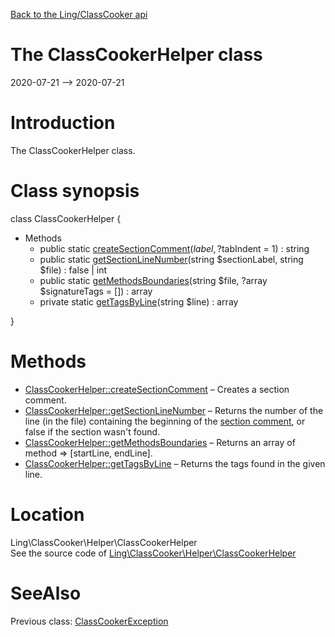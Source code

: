 [Back to the Ling/ClassCooker api](https://github.com/lingtalfi/ClassCooker/blob/master/doc/api/Ling/ClassCooker.md)



The ClassCookerHelper class
================
2020-07-21 --> 2020-07-21






Introduction
============

The ClassCookerHelper class.



Class synopsis
==============


class <span class="pl-k">ClassCookerHelper</span>  {

- Methods
    - public static [createSectionComment](https://github.com/lingtalfi/ClassCooker/blob/master/doc/api/Ling/ClassCooker/Helper/ClassCookerHelper/createSectionComment.md)($label, ?$tabIndent = 1) : string
    - public static [getSectionLineNumber](https://github.com/lingtalfi/ClassCooker/blob/master/doc/api/Ling/ClassCooker/Helper/ClassCookerHelper/getSectionLineNumber.md)(string $sectionLabel, string $file) : false | int
    - public static [getMethodsBoundaries](https://github.com/lingtalfi/ClassCooker/blob/master/doc/api/Ling/ClassCooker/Helper/ClassCookerHelper/getMethodsBoundaries.md)(string $file, ?array $signatureTags = []) : array
    - private static [getTagsByLine](https://github.com/lingtalfi/ClassCooker/blob/master/doc/api/Ling/ClassCooker/Helper/ClassCookerHelper/getTagsByLine.md)(string $line) : array

}






Methods
==============

- [ClassCookerHelper::createSectionComment](https://github.com/lingtalfi/ClassCooker/blob/master/doc/api/Ling/ClassCooker/Helper/ClassCookerHelper/createSectionComment.md) &ndash; Creates a section comment.
- [ClassCookerHelper::getSectionLineNumber](https://github.com/lingtalfi/ClassCooker/blob/master/doc/api/Ling/ClassCooker/Helper/ClassCookerHelper/getSectionLineNumber.md) &ndash; Returns the number of the line (in the file) containing the beginning of the [section comment](https://github.com/lingtalfi/TheBar/blob/master/discussions/section-comment.md), or false if the section wasn't found.
- [ClassCookerHelper::getMethodsBoundaries](https://github.com/lingtalfi/ClassCooker/blob/master/doc/api/Ling/ClassCooker/Helper/ClassCookerHelper/getMethodsBoundaries.md) &ndash; Returns an array of method => [startLine, endLine].
- [ClassCookerHelper::getTagsByLine](https://github.com/lingtalfi/ClassCooker/blob/master/doc/api/Ling/ClassCooker/Helper/ClassCookerHelper/getTagsByLine.md) &ndash; Returns the tags found in the given line.





Location
=============
Ling\ClassCooker\Helper\ClassCookerHelper<br>
See the source code of [Ling\ClassCooker\Helper\ClassCookerHelper](https://github.com/lingtalfi/ClassCooker/blob/master/Helper/ClassCookerHelper.php)



SeeAlso
==============
Previous class: [ClassCookerException](https://github.com/lingtalfi/ClassCooker/blob/master/doc/api/Ling/ClassCooker/Exception/ClassCookerException.md)<br>

